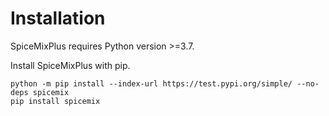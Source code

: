 # Installation

SpiceMixPlus requires Python version >=3.7.

Install SpiceMixPlus with pip.

```
python -m pip install --index-url https://test.pypi.org/simple/ --no-deps spicemix
pip install spicemix
```
